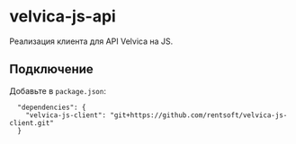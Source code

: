 # velvica-js-api

Реализация клиента для API Velvica на JS.

## Подключение

Добавьте в `package.json`:

```
  "dependencies": {
    "velvica-js-client": "git+https://github.com/rentsoft/velvica-js-client.git"
  }
```
